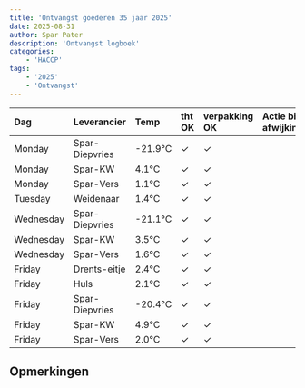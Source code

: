 ```yaml
---
title: 'Ontvangst goederen 35 jaar 2025'
date: 2025-08-31
author: Spar Pater
description: 'Ontvangst logboek'
categories:
    - 'HACCP'
tags:
    - '2025'
    - 'Ontvangst'
---
```

| Dag | Leverancier | Temp | tht OK | verpakking OK | Actie bij afwijking | Controle door |
|:---|:---|:---|:---|:---|:---|:---|
| Monday | Spar-Diepvries | -21.9°C | &check; | &check; | | DPater |
| Monday | Spar-KW | 4.1°C | &check; | &check; | | DPater |
| Monday | Spar-Vers | 1.1°C | &check; | &check; | | DPater |
| Tuesday | Weidenaar | 1.4°C | &check; | &check; | | DPater |
| Wednesday | Spar-Diepvries | -21.1°C | &check; | &check; | | WPater |
| Wednesday | Spar-KW | 3.5°C | &check; | &check; | | WPater |
| Wednesday | Spar-Vers | 1.6°C | &check; | &check; | | WPater |
| Friday | Drents-eitje | 2.4°C | &check; | &check; | | WPater |
| Friday | Huls | 2.1°C | &check; | &check; | | WPater |
| Friday | Spar-Diepvries | -20.4°C | &check; | &check; | | WPater |
| Friday | Spar-KW | 4.9°C | &check; | &check; | | WPater |
| Friday | Spar-Vers | 2.0°C | &check; | &check; | | WPater |

## Opmerkingen


